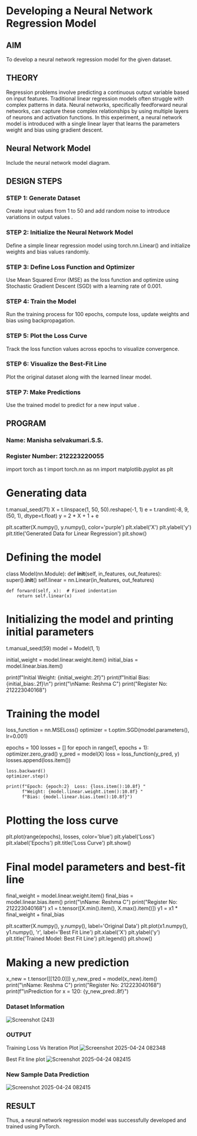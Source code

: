 # Developing a Neural Network Regression Model

## AIM
To develop a neural network regression model for the given dataset.

## THEORY
Regression problems involve predicting a continuous output variable based on input features. Traditional linear regression models often struggle with complex patterns in data. Neural networks, specifically feedforward neural networks, can capture these complex relationships by using multiple layers of neurons and activation functions. In this experiment, a neural network model is introduced with a single linear layer that learns the parameters weight and bias using gradient descent.

## Neural Network Model
Include the neural network model diagram.

## DESIGN STEPS
### STEP 1: Generate Dataset

Create input values  from 1 to 50 and add random noise to introduce variations in output values .

### STEP 2: Initialize the Neural Network Model

Define a simple linear regression model using torch.nn.Linear() and initialize weights and bias values randomly.

### STEP 3: Define Loss Function and Optimizer

Use Mean Squared Error (MSE) as the loss function and optimize using Stochastic Gradient Descent (SGD) with a learning rate of 0.001.

### STEP 4: Train the Model

Run the training process for 100 epochs, compute loss, update weights and bias using backpropagation.

### STEP 5: Plot the Loss Curve

Track the loss function values across epochs to visualize convergence.

### STEP 6: Visualize the Best-Fit Line

Plot the original dataset along with the learned linear model.

### STEP 7: Make Predictions

Use the trained model to predict  for a new input value .

## PROGRAM

### Name: Manisha selvakumari.S.S.

### Register Number: 212223220055

import torch as t
import torch.nn as nn
import matplotlib.pyplot as plt

# Generating data
t.manual_seed(71)
X = t.linspace(1, 50, 50).reshape(-1, 1)
e = t.randint(-8, 9, (50, 1), dtype=t.float)
y = 2 * X + 1 + e

plt.scatter(X.numpy(), y.numpy(), color='purple')
plt.xlabel('X')
plt.ylabel('y')
plt.title('Generated Data for Linear Regression')
plt.show()

# Defining the model
class Model(nn.Module):
    def __init__(self, in_features, out_features):
        super().__init__()
        self.linear = nn.Linear(in_features, out_features)

    def forward(self, x):  # Fixed indentation
        return self.linear(x)

# Initializing the model and printing initial parameters
t.manual_seed(59)
model = Model(1, 1)

initial_weight = model.linear.weight.item()
initial_bias = model.linear.bias.item()

print(f"Initial Weight: {initial_weight:.2f}")
print(f"Initial Bias: {initial_bias:.2f}\n")
print("\nName: Reshma C")
print("Register No: 212223040168")
# Training the model
loss_function = nn.MSELoss()
optimizer = t.optim.SGD(model.parameters(), lr=0.001)

epochs = 100
losses = []
for epoch in range(1, epochs + 1):
    optimizer.zero_grad()
    y_pred = model(X)
    loss = loss_function(y_pred, y)
    losses.append(loss.item())

    loss.backward()
    optimizer.step()

    print(f"Epoch: {epoch:2}  Loss: {loss.item():10.8f} "
          f"Weight: {model.linear.weight.item():10.8f} "
          f"Bias: {model.linear.bias.item():10.8f}")

# Plotting the loss curve
plt.plot(range(epochs), losses, color='blue')
plt.ylabel('Loss')
plt.xlabel('Epochs')
plt.title('Loss Curve')
plt.show()

# Final model parameters and best-fit line
final_weight = model.linear.weight.item()
final_bias = model.linear.bias.item()
print("\nName: Reshma C")
print("Register No: 212223040168")
x1 = t.tensor([X.min().item(), X.max().item()])
y1 = x1 * final_weight + final_bias

plt.scatter(X.numpy(), y.numpy(), label='Original Data')
plt.plot(x1.numpy(), y1.numpy(), 'r', label='Best Fit Line')
plt.xlabel('X')
plt.ylabel('y')
plt.title('Trained Model: Best Fit Line')
plt.legend()
plt.show()

# Making a new prediction
x_new = t.tensor([[120.0]])
y_new_pred = model(x_new).item()
print("\nName: Reshma C")
print("Register No: 212223040168")
print(f"\nPrediction for x = 120: {y_new_pred:.8f}")

### Dataset Information
![Screenshot (243)](https://github.com/user-attachments/assets/db91e5ae-206e-45df-8796-4d761d91de62)


### OUTPUT
Training Loss Vs Iteration Plot
![Screenshot 2025-04-24 082348](https://github.com/user-attachments/assets/9aa2cf6a-c63e-4408-9961-e66d1ba87ebc)

Best Fit line plot
![Screenshot 2025-04-24 082415](https://github.com/user-attachments/assets/61057b1d-96b2-48d9-bb59-68bc7b291f90)

### New Sample Data Prediction
![Screenshot 2025-04-24 082415](https://github.com/user-attachments/assets/a4ac8132-6094-45f1-b142-91cb6be9f3e2)


## RESULT
Thus, a neural network regression model was successfully developed and trained using PyTorch.
